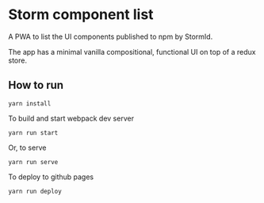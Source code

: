 # Storm component list

A PWA to list the UI components published to npm by StormId.

The app has a minimal vanilla compositional, functional UI on top of a redux store.

## How to run
```
yarn install
```

To build and start webpack dev server
```
yarn run start
```

Or, to serve
```
yarn run serve
```

To deploy to github pages
```
yarn run deploy
```
